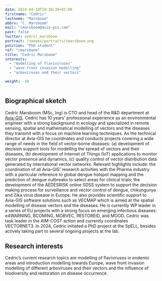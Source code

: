 ```yaml
---
date: 2024-04-10T19:30:39+02:00
firstname: "Cedric"
lastname: "Marsboom"
abbrv: "C. Marsboom"
mail: "cmarsboom@avia-gis.com"
past: false
twitter: cedric_marsboom
portrait: /images/portraits/cmarsboom.png
position: "PhD student"
ref: "cmarsboom"
title: "Cedric Marsboom"
interests:
  - "modelling of flaviviruses"
  - "wave front invasion modelling"
  - "arboviruses and their vectors"

weight: -10
---
```


## Biographical sketch

Cedric Marsboom (MSc, Ing) is CTO and head of the R&D department at [Avia-GIS](https://www.avia-gis.com/). Cedric has 10 years’ professional experience as an environmental engineer with a strong background in ecology and specialized in remote sensing, spatial and mathematical modelling of vectors and the diseases they transmit with a focus on machine learning techniques. As the technical director at Avia-GIS he coordinates and conducts projects covering a wide range of needs in the field of vector-borne diseases: (a) development of decision support tools for modelling the spread of vectors and their diseases, (b) development of Internet of Things (IoT) applications to monitor vector presence and dynamics, (c) quality control of vector distribution data generated by international vector networks. Relevant highlights include: the coordination of all Avia-GIS’ research activities with the Pharma industry with a particular reference to global dengue hotspot mapping and the prediction of dengue outbreaks to select areas for clinical trials; the development of the AEDESRISK online SDSS system to support the decision making process for surveillance and vector control of dengue, chikungunya and Zika virus disease in Europe. He also provides scientific support to Avia-GIS software solutions such as VECMAP which is aimed at the spatial modelling of disease vectors and the diseases. He is currently WP leader in a series of EU projects with a strong focus on emerging infectious diseases: e4WARNING, BCOMING, MOBVEC, RESTOREID, and MOOD. Cedric was task leader in the AIM-COST action and currently coordinates VECTORNET3. In 2024, Cedric initiated a PhD project at the SpELL, besides actively taking part to several ongoing projects at the lab.

## Research interests

Cedric’s current research topics are modelling of flaviviruses in endemic areas and introduction modelling towards Europe, wave front invasion modelling of different arboviruses and their vectors and the influence of biodiversity and restoration on disease occurrence.
